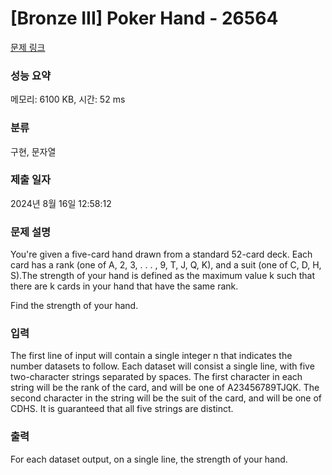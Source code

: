 # [Bronze III] Poker Hand - 26564 

[문제 링크](https://www.acmicpc.net/problem/26564) 

### 성능 요약

메모리: 6100 KB, 시간: 52 ms

### 분류

구현, 문자열

### 제출 일자

2024년 8월 16일 12:58:12

### 문제 설명

<p>You're given a five-card hand drawn from a standard 52-card deck. Each card has a rank (one of A, 2, 3, . . . , 9, T, J, Q, K), and a suit (one of C, D, H, S).The strength of your hand is defined as the maximum value k such that there are k cards in your hand that have the same rank.</p>

<p>Find the strength of your hand.</p>

### 입력 

 <p>The first line of input will contain a single integer n that indicates the number datasets to follow. Each dataset will consist a single line, with five two-character strings separated by spaces. The first character in each string will be the rank of the card, and will be one of A23456789TJQK. The second character in the string will be the suit of the card, and will be one of CDHS. It is guaranteed that all five strings are distinct.</p>

### 출력 

 <p>For each dataset output, on a single line, the strength of your hand.</p>

